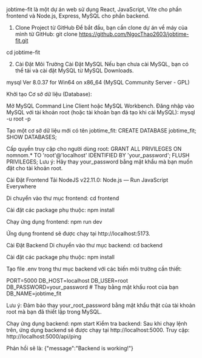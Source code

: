 jobtime-fit là một dự án web sử dụng React, JavaScript, Vite cho phần frontend và Node.js, Express, MySQL cho phần backend.

1. Clone Project từ GitHub
Để bắt đầu, bạn cần clone dự án về máy của mình từ GitHub: git clone https://github.com/NgocThao2603/jobtime-fit.git

cd jobtime-fit

2. Cài Đặt Môi Trường
Cài Đặt MySQL Nếu bạn chưa cài MySQL, bạn có thể tải và cài đặt MySQL từ MySQL Downloads.

mysql Ver 8.0.37 for Win64 on x86_64 (MySQL Community Server - GPL)

Khởi tạo Cơ sở dữ liệu (Database):

Mở MySQL Command Line Client hoặc MySQL Workbench. Đăng nhập vào MySQL với tài khoản root (hoặc tài khoản bạn đã tạo khi cài MySQL): mysql -u root -p

Tạo một cơ sở dữ liệu mới có tên jobtime_fit: 
  CREATE DATABASE jobtime_fit; 
  SHOW DATABASES;

Cấp quyền truy cập cho người dùng root: GRANT ALL PRIVILEGES ON nomnom.* TO 'root'@'localhost' IDENTIFIED BY 'your_password'; FLUSH PRIVILEGES; Lưu ý: Hãy thay your_password bằng mật khẩu mà bạn muốn đặt cho tài khoản root.

Cài Đặt Frontend Tải NodeJS v22.11.0: Node.js — Run JavaScript Everywhere

Di chuyển vào thư mục frontend: cd frontend

Cài đặt các package phụ thuộc: npm install

Chạy ứng dụng frontend: npm run dev

Ứng dụng frontend sẽ được chạy tại http://localhost:5173.

Cài Đặt Backend Di chuyển vào thư mục backend: cd backend

Cài đặt các package phụ thuộc: npm install

Tạo file .env trong thư mục backend với các biến môi trường cần thiết:

PORT=5000
DB_HOST=localhost
DB_USER=root
DB_PASSWORD=your_password # Thay bằng mật khẩu root của bạn
DB_NAME=jobtime_fit

Lưu ý: Đảm bảo thay your_root_password bằng mật khẩu thật của tài khoản root mà bạn đã thiết lập trong MySQL.

Chạy ứng dụng backend: npm start
Kiểm tra backend: Sau khi chạy lệnh trên, ứng dụng backend sẽ được chạy tại http://localhost:5000.
Truy cập: http://localhost:5000/api/ping

Phản hồi sẽ là: {"message":"Backend is working!"}
